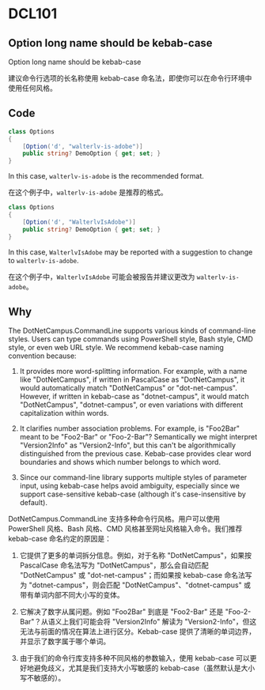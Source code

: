 # DCL101

## Option long name should be kebab-case

Option long name should be kebab-case

建议命令行选项的长名称使用 kebab-case 命名法，即使你可以在命令行环境中使用任何风格。

## Code

```csharp
class Options
{
    [Option('d', "walterlv-is-adobe")]
    public string? DemoOption { get; set; }
}
```

In this case, `walterlv-is-adobe` is the recommended format.

在这个例子中，`walterlv-is-adobe` 是推荐的格式。

```csharp
class Options
{
    [Option('d', "WalterlvIsAdobe")]
    public string? DemoOption { get; set; }
}
```

In this case, `WalterlvIsAdobe` may be reported with a suggestion to change to `walterlv-is-adobe`.

在这个例子中，`WalterlvIsAdobe` 可能会被报告并建议更改为 `walterlv-is-adobe`。

## Why

The DotNetCampus.CommandLine supports various kinds of command-line styles. Users can type commands using PowerShell style, Bash style, CMD style, or even web URL style. We recommend kebab-case naming convention because:

1. It provides more word-splitting information. For example, with a name like "DotNetCampus", if written in PascalCase as "DotNetCampus", it would automatically match "DotNetCampus" or "dot-net-campus". However, if written in kebab-case as "dotnet-campus", it would match "DotNetCampus", "dotnet-campus", or even variations with different capitalization within words.

2. It clarifies number association problems. For example, is "Foo2Bar" meant to be "Foo2-Bar" or "Foo-2-Bar"? Semantically we might interpret "Version2Info" as "Version2-Info", but this can't be algorithmically distinguished from the previous case. Kebab-case provides clear word boundaries and shows which number belongs to which word.

3. Since our command-line library supports multiple styles of parameter input, using kebab-case helps avoid ambiguity, especially since we support case-sensitive kebab-case (although it's case-insensitive by default).

DotNetCampus.CommandLine 支持多种命令行风格。用户可以使用 PowerShell 风格、Bash 风格、CMD 风格甚至网址风格输入命令。我们推荐 kebab-case 命名约定的原因是：

1. 它提供了更多的单词拆分信息。例如，对于名称 "DotNetCampus"，如果按 PascalCase 命名法写为 "DotNetCampus"，那么会自动匹配 "DotNetCampus" 或 "dot-net-campus"；而如果按 kebab-case 命名法写为 "dotnet-campus"，则会匹配 "DotNetCampus"、"dotnet-campus" 或带有单词内部不同大小写的变体。

2. 它解决了数字从属问题。例如 "Foo2Bar" 到底是 "Foo2-Bar" 还是 "Foo-2-Bar"？从语义上我们可能会将 "Version2Info" 解读为 "Version2-Info"，但这无法与前面的情况在算法上进行区分。Kebab-case 提供了清晰的单词边界，并显示了数字属于哪个单词。

3. 由于我们的命令行库支持多种不同风格的参数输入，使用 kebab-case 可以更好地避免歧义，尤其是我们支持大小写敏感的 kebab-case（虽然默认是大小写不敏感的）。
